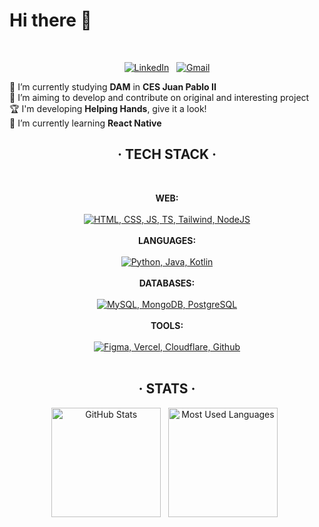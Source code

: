 <h1>Hi there 👋</h1>

<br>

<div align="center">

[![LinkedIn](https://skillicons.dev/icons?i=linkedin)](https://www.linkedin.com/in/jorge-lopez-puebla) &nbsp;
[![Gmail](https://skillicons.dev/icons?i=gmail)](mailto:lopezpueblajorge@gmail.com)

</div>

🔭 I’m currently studying **DAM** in **CES Juan Pablo II** <br>
📝 I’m aiming to develop and contribute on original and interesting project <br>
🏆 I'm developing **Helping Hands**, give it a look! <br>
🌱 I’m currently learning **React Native** <br>

<div align="center">
    
## · TECH STACK ·

<br>

**WEB:** <br><br> [![HTML, CSS, JS, TS, Tailwind, NodeJS](https://skillicons.dev/icons?i=html,css,js,ts,tailwind,nodejs)](https://skillicons.dev) <br><br>
**LANGUAGES:** <br><br> [![Python, Java, Kotlin](https://skillicons.dev/icons?i=python,java,kotlin)](https://skillicons.dev) <br><br>
**DATABASES:** <br><br> [![MySQL, MongoDB, PostgreSQL](https://skillicons.dev/icons?i=mysql,mongodb,postgresql)](https://skillicons.dev) <br><br>
**TOOLS:** <br><br> [![Figma, Vercel, Cloudflare, Github](https://skillicons.dev/icons?i=figma,vercel,cloudflare,github)](https://skillicons.dev) <br><br>

## · STATS ·

<p>
    <img height=175 alt="GitHub Stats" src="https://readme-stats-eight-lilac.vercel.app/api?username=Jorge-lopz&show_icons=true&count_private=true&hide_rank=true&theme=dark" />&nbsp;&nbsp;
    <img height=175 alt="Most Used Languages" src="https://readme-stats-eight-lilac.vercel.app/api/top-langs/?username=Jorge-lopz&layout=compact&theme=dark" />&nbsp;&nbsp;
</p>

</div>
